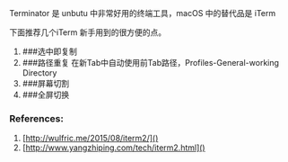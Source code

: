 
Terminator 是 unbutu 中非常好用的终端工具，macOS 中的替代品是 iTerm

下面推荐几个iTerm 新手用到的很方便的点。

1. ###选中即复制
2. ###路径重复
    在新Tab中自动使用前Tab路径，Profiles-General-working Directory
3. ###屏幕切割
4. ###全屏切换





### References:
1. [http://wulfric.me/2015/08/iterm2/]()
2. [http://www.yangzhiping.com/tech/iterm2.html]()

